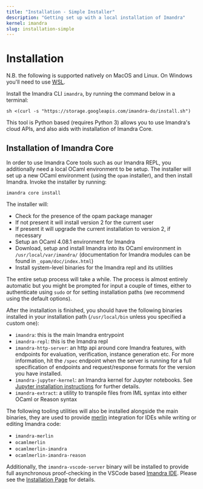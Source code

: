 ```yaml
---
title: "Installation - Simple Installer"
description: "Getting set up with a local installation of Imandra"
kernel: imandra
slug: installation-simple
---
```


# Installation

N.B. the following is supported natively on MacOS and Linux. On Windows you'll need to use [WSL](https://docs.microsoft.com/en-us/windows/wsl/install-win10).

Install the Imandra CLI `imandra`, by running the command below in a terminal:

```sh.copy
sh <(curl -s "https://storage.googleapis.com/imandra-do/install.sh")
```

This tool is Python based (requires Python 3) allows you to use Imandra's cloud APIs, and also aids with installation of Imandra Core.

## Installation of Imandra Core

In order to use Imandra Core tools such as our Imandra REPL, you additionally need a local OCaml environment to be setup. The installer will set up a new OCaml environment (using the `opam` installer), and then install Imandra. Invoke the installer by running:

```sh.copy
imandra core install
```

The installer will:
- Check for the presence of the opam package manager
- If not present it will install version 2 for the current user
- If present it will upgrade the current installation to version 2, if necessary
- Setup an OCaml 4.08.1 environment for Imandra
- Download, setup and install Imandra into its OCaml environment in `/usr/local/var/imandra/` (documentation for Imandra modules can be found in `_opam/doc/index.html`)
- Install system-level binaries for the Imandra repl and its utilities

The entire setup process will take a while. The process is almost entirely automatic but you might be prompted for input a couple of times, either to authenticate using `sudo` or for setting installation paths (we recommend using the default options).

After the installation is finished, you should have the following binaries installed in your installation path (`/usr/local/bin` unless you specified a custom one):
- `imandra`: this is the main Imandra entrypoint
- `imandra-repl`: this is the Imandra repl
- `imandra-http-server`: an http api around core Imandra features, with endpoints for evaluation, verification, instance generation etc. For more information, hit the `/spec` endpoint when the server is running for a full specification of endpoints and request/response formats for the version you have installed.
- `imandra-jupyter-kernel`: an Imandra kernel for Jupyter notebooks. See [Jupyter installation instructions](Installation%20-%20Jupyter.md) for further details.
- `imandra-extract`: a utility to transpile files from IML syntax into either OCaml or Reason syntax

The following tooling utilities will also be installed alongside the main binaries, they are used to provide [merlin](https://github.com/ocaml/merlin) integration for IDEs while writing or editing Imandra code:
- `imandra-merlin`
- `ocamlmerlin`
- `ocamlmerlin-imandra`
- `ocamlmerlin-imandra-reason`

Additionally, the `imandra-vscode-server` binary will be installed to provide full asynchronous proof-checking in the VSCode based [Imandra IDE](https://marketplace.visualstudio.com/items?itemName=aestheticintegration.iml-vscode). Please see the [Installation Page](Installation%20-%20VSCode.md) for details.
